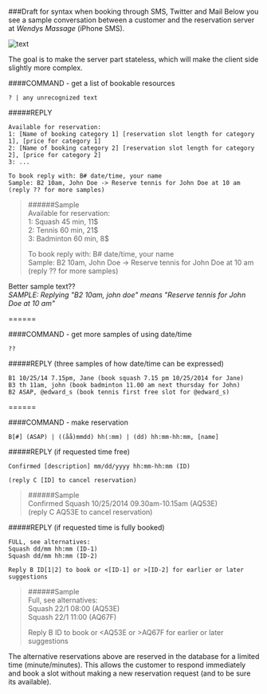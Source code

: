 ###Draft for syntax when booking through SMS, Twitter and Mail
Below you see a sample conversation between a customer and the reservation server at _Wendys Massage_ (iPhone SMS).

![text](https://f.cloud.github.com/assets/4263707/1930691/22bc6f96-7eb2-11e3-97dd-9a7d10891833.png)

The goal is to make the server part stateless, which will make the client side slightly more complex.

####COMMAND - get a list of bookable resources 
```
? | any unrecognized text
```
#####REPLY
```
Available for reservation:
1: [Name of booking category 1] [reservation slot length for category 1], [price for category 1]
2: [Name of booking category 2] [reservation slot length for category 2], [price for category 2]
3: ...

To book reply with: B# date/time, your name
Sample: B2 10am, John Doe -> Reserve tennis for John Doe at 10 am
(reply ?? for more samples)
```

>######Sample  
>Available for reservation:  
>1: Squash 45 min, 11$  
>2: Tennis 60 min, 21$  
>3: Badminton 60 min, 8$  
>  
>To book reply with: B# date/time, your name  
>Sample: B2 10am, John Doe -> Reserve tennis for John Doe at 10 am  
>(reply ?? for more samples)

Better sample text??  
_SAMPLE: Replying "B2 10am, john doe" means "Reserve tennis for John Doe at 10 am"_ 

======

####COMMAND - get more samples of using date/time 
```
??
```
#####REPLY (three samples of how date/time can be expressed)
```
B1 10/25/14 7.15pm, Jane (book squash 7.15 pm 10/25/2014 for Jane)
B3 th 11am, john (book badminton 11.00 am next thursday for John)
B2 ASAP, @edward_s (book tennis first free slot for @edward_s)
```

======

####COMMAND - make reservation
```
B[#] (ASAP) | ((åå)mmdd) hh(:mm) | (dd) hh:mm-hh:mm, [name]
```

#####REPLY (if requested time free)
```
Confirmed [description] mm/dd/yyyy hh:mm-hh:mm (ID)

(reply C [ID] to cancel reservation) 
```

>######Sample  
>Confirmed Squash 10/25/2014 09.30am-10.15am (AQ53E)  
>(reply C AQ53E to cancel reservation)  
 
#####REPLY (if requested time is fully booked)
```
FULL, see alternatives:
Squash dd/mm hh:mm (ID-1)
Squash dd/mm hh:mm (ID-2)

Reply B ID[1|2] to book or <[ID-1] or >[ID-2] for earlier or later suggestions 
```

>######Sample  
>Full, see alternatives:   
>Squash 22/1 08:00 (AQ53E)  
>Squash 22/1 11:00 (AQ67F)  
>
>Reply B ID to book or &#60;AQ53E or &#62;AQ67F for earlier or later suggestions

The alternative reservations above are reserved in the database for a limited time (minute/minutes). This allows the customer to respond immediately and book a slot without making a new reservation request (and to be sure its available). 
